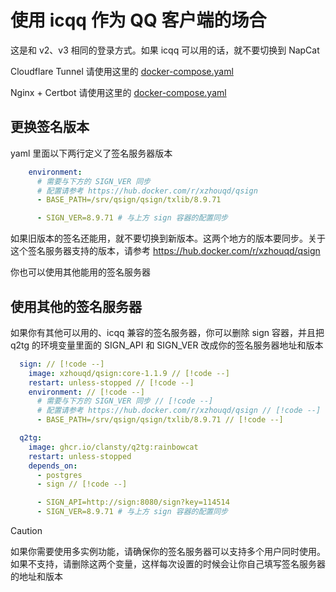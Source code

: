 # 使用 icqq 作为 QQ 客户端的场合

这是和 v2、v3 相同的登录方式。如果 icqq 可以用的话，就不要切换到 NapCat

Cloudflare Tunnel 请使用这里的 [docker-compose.yaml](https://github.com/clansty/Q2TG/blob/sleepyfox/docker-compose-examples/icqq/with-cloudflare-tunnel/docker-compose.yaml)

Nginx + Certbot 请使用这里的 [docker-compose.yaml](https://github.com/clansty/Q2TG/blob/sleepyfox/docker-compose-examples/icqq/with-nginx-certbot/docker-compose.yaml)

## 更换签名版本

yaml 里面以下两行定义了签名服务器版本

```yaml
    environment:
      # 需要与下方的 SIGN_VER 同步
      # 配置请参考 https://hub.docker.com/r/xzhouqd/qsign
      - BASE_PATH=/srv/qsign/qsign/txlib/8.9.71
```

```yaml
      - SIGN_VER=8.9.71 # 与上方 sign 容器的配置同步
```

如果旧版本的签名还能用，就不要切换到新版本。这两个地方的版本要同步。关于这个签名服务器支持的版本，请参考 https://hub.docker.com/r/xzhouqd/qsign

你也可以使用其他能用的签名服务器

## 使用其他的签名服务器

如果你有其他可以用的、icqq 兼容的签名服务器，你可以删除 sign 容器，并且把 q2tg 的环境变量里面的 SIGN_API 和 SIGN_VER 改成你的签名服务器地址和版本

```yaml
  sign: // [!code --]
    image: xzhouqd/qsign:core-1.1.9 // [!code --]
    restart: unless-stopped // [!code --]
    environment: // [!code --]
      # 需要与下方的 SIGN_VER 同步 // [!code --]
      # 配置请参考 https://hub.docker.com/r/xzhouqd/qsign // [!code --]
      - BASE_PATH=/srv/qsign/qsign/txlib/8.9.71 // [!code --]

  q2tg:
    image: ghcr.io/clansty/q2tg:rainbowcat
    restart: unless-stopped
    depends_on:
      - postgres
      - sign // [!code --]
```

```yaml
      - SIGN_API=http://sign:8080/sign?key=114514
      - SIGN_VER=8.9.71 # 与上方 sign 容器的配置同步
```

> [!CAUTION] 
>如果你需要使用多实例功能，请确保你的签名服务器可以支持多个用户同时使用。如果不支持，请删除这两个变量，这样每次设置的时候会让你自己填写签名服务器的地址和版本
